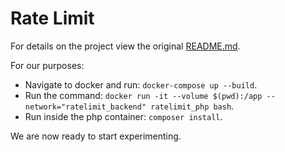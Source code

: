 # Rate Limit

For details on the project view the original [README.md](https://github.com/nikolaposa/rate-limit).

For our purposes:
- Navigate to docker and run: `docker-compose up --build`.
- Run the command: `docker run -it --volume $(pwd):/app --network="ratelimit_backend" ratelimit_php bash`.
- Run inside the php container: `composer install`.

We are now ready to start experimenting.